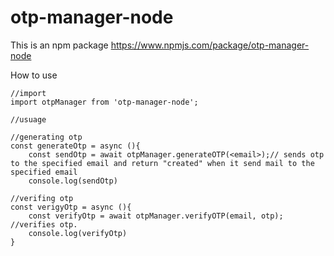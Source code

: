 # otp-manager-node

This is an npm package https://www.npmjs.com/package/otp-manager-node

How to use

```
//import
import otpManager from 'otp-manager-node';

//usuage

//generating otp
const generateOtp = async (){
    const sendOtp = await otpManager.generateOTP(<email>);// sends otp to the specified email and return "created" when it send mail to the specified email
    console.log(sendOtp) 

//verifing otp
const verigyOtp = async (){
    const verifyOtp = await otpManager.verifyOTP(email, otp); //verifies otp.
    console.log(verifyOtp)
}

```
